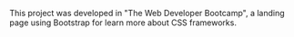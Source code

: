This project was developed in "The Web Developer Bootcamp", a landing page using Bootstrap for learn more about CSS frameworks.
